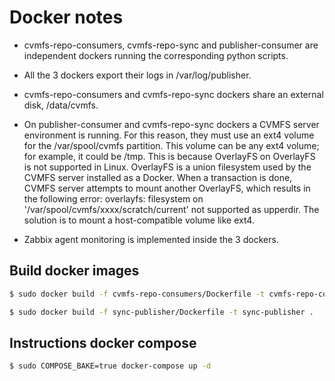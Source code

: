 # Docker notes

- cvmfs-repo-consumers, cvmfs-repo-sync and publisher-consumer are independent dockers running the corresponding python scripts. 

-  All the 3 dockers export their logs in /var/log/publisher.

-  cvmfs-repo-consumers and cvmfs-repo-sync dockers share an external disk, /data/cvmfs.


-  On publisher-consumer and cvmfs-repo-sync dockers a CVMFS server environment is running. For this reason, they must use an ext4 volume for the /var/spool/cvmfs partition. This volume can be any ext4 volume; for example, it could be /tmp. This is because OverlayFS on OverlayFS is not supported in Linux. OverlayFS is a union filesystem used by the CVMFS server installed as a Docker. When a transaction is done, CVMFS server attempts to mount another OverlayFS, which results in the following error: overlayfs: filesystem on '/var/spool/cvmfs/xxxx/scratch/current' not supported as upperdir. The solution is to mount a host-compatible volume like ext4.

-  Zabbix agent monitoring is implemented inside the 3 dockers.


## Build docker images
```bash
$ sudo docker build -f cvmfs-repo-consumers/Dockerfile -t cvmfs-repo-consumers .

$ sudo docker build -f sync-publisher/Dockerfile -t sync-publisher .
```


## Instructions docker compose 
```bash
$ sudo COMPOSE_BAKE=true docker-compose up -d
```


